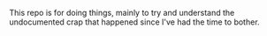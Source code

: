 This repo is for doing things, mainly to try and understand the undocumented crap that happened since I've had the time to bother.